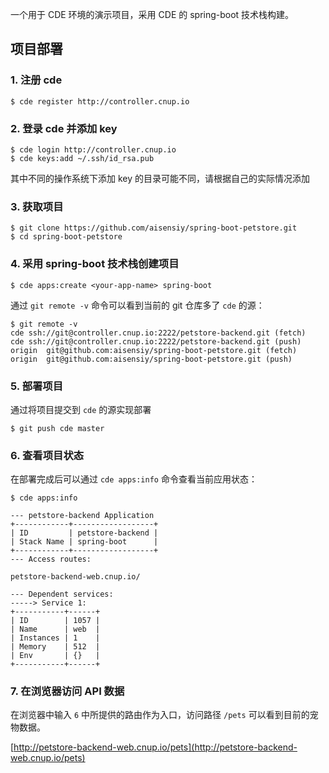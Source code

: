 一个用于 CDE 环境的演示项目，采用 CDE 的 spring-boot 技术栈构建。

## 项目部署

### 1. 注册 cde

```
$ cde register http://controller.cnup.io
```

### 2. 登录 cde 并添加 key

```
$ cde login http://controller.cnup.io
$ cde keys:add ~/.ssh/id_rsa.pub
```

其中不同的操作系统下添加 key 的目录可能不同，请根据自己的实际情况添加

### 3. 获取项目

```
$ git clone https://github.com/aisensiy/spring-boot-petstore.git
$ cd spring-boot-petstore
```

### 4. 采用 spring-boot 技术栈创建项目

```
$ cde apps:create <your-app-name> spring-boot
```

通过 `git remote -v` 命令可以看到当前的 git 仓库多了 `cde` 的源：

```
$ git remote -v
cde	ssh://git@controller.cnup.io:2222/petstore-backend.git (fetch)
cde	ssh://git@controller.cnup.io:2222/petstore-backend.git (push)
origin	git@github.com:aisensiy/spring-boot-petstore.git (fetch)
origin	git@github.com:aisensiy/spring-boot-petstore.git (push)
```

### 5. 部署项目

通过将项目提交到 `cde` 的源实现部署

```
$ git push cde master
```
    
### 6. 查看项目状态

在部署完成后可以通过 `cde apps:info` 命令查看当前应用状态：

```
$ cde apps:info

--- petstore-backend Application
+------------+------------------+
| ID         | petstore-backend |
| Stack Name | spring-boot      |
+------------+------------------+
--- Access routes:

petstore-backend-web.cnup.io/ 

--- Dependent services:
-----> Service 1:
+-----------+------+
| ID        | 1057 |
| Name      | web  |
| Instances | 1    |
| Memory    | 512  |
| Env       | {}   |
+-----------+------+
```

### 7. 在浏览器访问 API 数据

在浏览器中输入 `6` 中所提供的路由作为入口，访问路径 `/pets` 可以看到目前的宠物数据。

[http://petstore-backend-web.cnup.io/pets](http://petstore-backend-web.cnup.io/pets)
